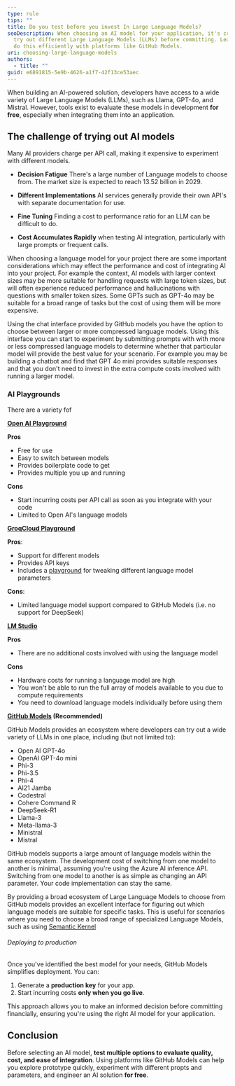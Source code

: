 ```yaml
---
type: rule
tips: ""
title: Do you test before you invest In Large Language Models?
seoDescription: When choosing an AI model for your application, it's crucial to
  try out different Large Language Models (LLMs) before committing. Learn how to
  do this efficiently with platforms like GitHub Models.
uri: choosing-large-language-models
authors:
  - title: ""
guid: e6891815-5e9b-4626-a1f7-42f13ce53aec
---
```

When building an AI-powered solution, developers have access to a wide variety of Large Language Models (LLMs), such as Llama, GPT-4o, and Mistral. However, tools exist to evaluate these models in development **for free**, especially when integrating them into an application.

<!--endintro-->

## The challenge of trying out AI models

Many AI providers charge per API call, making it expensive to experiment with different models.

- **Decision Fatigue** There's  a large number of Language models to choose from. The market size is expected to reach 13.52 billion in 2029.
- **Different Implementations** AI services generally provide their own API's with separate documentation for use.


- **Fine Tuning** Finding a cost to performance ratio for an LLM can be difficult to do. 

- **Cost Accumulates Rapidly** when testing AI integration, particularly with large prompts or frequent calls.

When choosing a language model for your project there are some important considerations which may effect the performance and cost of integrating AI into your project. For example the context, AI models with larger context sizes may be more suitable for handling requests with large token sizes, but will often experience reduced performance and hallucinations with questions with smaller token sizes. Some GPTs such as GPT-4o may be suitable for a broad range of tasks but the cost of using them will be more expensive.


Using the chat interface provided by GitHub models you have the option to choose between larger or more compressed language models. Using this interface you can start to experiment by submitting prompts with with more or less compressed language models to determine whether that particular model will provide the best value for your scenario. For example you may be building a chatbot and find that GPT 4o mini provides suitable responses and that you don't need to invest in the extra compute costs involved with running a larger model.


### AI Playgrounds
There are a variety fof

**[Open AI Playground](https://platform.openai.com/playground/chat?models=gpt-4o)**

**Pros**
- Free for use
- Easy to switch between models
- Provides boilerplate code to get 
- Provides multiple 
you up and running

**Cons**
- Start incurring costs per API call as soon as you integrate with your code
- Limited to Open AI's language models

**[GroqCloud Playground](https://console.groq.com/playground)**

**Pros**: 
- Support for different models
- Provides API keys
- Includes a [playground](https://console.groq.com/playground) for tweaking different language  model parameters 

**Cons**:

- Limited language model support compared to GitHub Models (i.e. no support for DeepSeek)


**[LM Studio](https://lmstudio.ai/)**

**Pros**
- There are no additional costs involved with using the language model

**Cons**
- Hardware costs for running a language model are high 
- You won't be able to run the full array of models available to you due to compute requirements
- You need to download language models individually before using them

**[GitHub Models](https://github.com/marketplace/models/) (Recommended)**

GitHub Models provides an ecosystem where developers can try out a wide variety of LLMs in one place, including (but not limited to):

- Open AI GPT-4o
- OpenAI GPT-4o mini
- Phi-3
- Phi-3.5
- Phi-4
- AI21 Jamba
- Codestral
- Cohere Command R
- DeepSeek-R1
- Llama-3
- Meta-llama-3
- Ministral
- Mistral

GitHub models supports a large amount of language models within the same ecosystem. The development cost of switching from one model to another is minimal, assuming you're using the Azure AI inference API. Switching from one model to another is as simple as changing an API parameter. Your code implementation can stay the same.


By providing a broad ecosystem of Large Language Models to choose from GitHub models provides an excellent interface for figuring out which language models are suitable for specific tasks. This is useful for scenarios where you need to choose a broad range of specialized Language Models, such as using [Semantic Kernel](https://www.ssw.com.au/rules/use-semantic-kernel/)


###### Deploying to production

Once you've identified the best model for your needs, GitHub Models simplifies deployment. You can:

1. Generate a **production key** for your app.
2. Start incurring costs **only when you go live**.

This approach allows you to make an informed decision before committing financially, ensuring you're using the right AI model for your application.

## Conclusion

Before selecting an AI model, **test multiple options to evaluate quality, cost, and ease of integration**. Using platforms like GitHub Models can help you explore prototype quickly, experiment with different propts and parameters, and engineer an AI solution **for free**.


